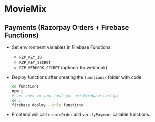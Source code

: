# MovieMix

## Payments (Razorpay Orders + Firebase Functions)

- Set environment variables in Firebase Functions:
  - `RZP_KEY_ID`
  - `RZP_KEY_SECRET`
  - `RZP_WEBHOOK_SECRET` (optional for webhook)

- Deploy functions after creating the `functions/` folder with code:
  ```bash
  cd functions
  npm i
  # set envs in your host (or use Firebase config)
  cd ..
  firebase deploy --only functions
  ```

- Frontend will call `createOrder` and `verifyPayment` callable functions.
